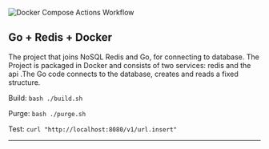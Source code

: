 ![Docker Compose Actions Workflow](https://github.com/dxavx/go_redis/workflows/Docker%20Compose%20Actions%20Workflow/badge.svg?branch=master)

## Go + Redis + Docker 

The project that joins NoSQL Redis and Go, for connecting to database.  The Project is packaged in Docker and consists of two services: redis and the api .The Go code connects to the database, creates and reads a fixed structure.


Build: `bash ./build.sh`

Purge: `bash ./purge.sh`

Test: `curl "http://localhost:8080/v1/url.insert"`

***